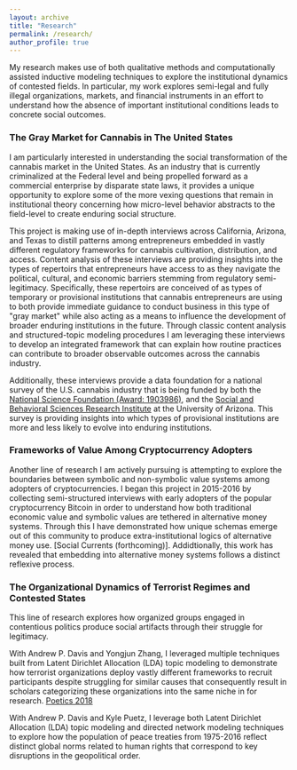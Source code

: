 ```yaml
---
layout: archive
title: "Research"
permalink: /research/
author_profile: true
---
```


My research makes use of both qualitative methods and computationally assisted inductive modeling techniques to explore the institutional dynamics of contested fields. In particular, my work explores semi-legal and fully illegal organizations, markets, and financial instruments in an effort to understand how the absence of important institutional conditions leads to concrete social outcomes.

### The Gray Market for Cannabis in The United States

I am particularly interested in understanding the social transformation of the cannabis market in the United States. As an industry that is currently criminalized at the Federal level and being propelled forward as a commercial enterprise by disparate state laws, it provides a unique opportunity to explore some of the more vexing questions that remain in institutional theory concerning how micro-level behavior abstracts to the field-level to create enduring social structure.

This project is making use of in-depth interviews across California, Arizona, and Texas to distill patterns among entrepreneurs embedded in vastly different regulatory frameworks for cannabis cultivation, distribution, and access. Content analysis of these interviews are providing insights into the types of repertoirs that entrepreneurs have access to as they navigate the political, cultural, and economic barriers stemming from regulatory semi-legitimacy. Specifically, these repertoirs are conceived of as types of temporary or provisional institutions that cannabis entrepreneurs are using to both provide immediate guidance to conduct business in this type of "gray market" while also acting as a means to influence the development of broader enduring institutions in the future. Through classic content analysis and structured-topic modeling procedures I am leveraging these interviews to develop an integrated framework that can explain how routine practices can contribute to broader observable outcomes across the cannabis industry.

Additionally, these interviews provide a data foundation for a national survey of the U.S. cannabis industry that is being funded by both the [National Science Foundation (Award: 1903986)](https://www.nsf.gov/awardsearch/showAward?AWD_ID=1903986&HistoricalAwards=false), and the [Social and Behavioral Sciences Research Institute](https://sbsri.sbs.arizona.edu/) at the University of Arizona. This survey is providing insights into which types of provisional institutions are more and less likely to evolve into enduring institutions.


### Frameworks of Value Among Cryptocurrency Adopters

Another line of research I am actively pursuing is attempting to explore the boundaries between symbolic and non-symbolic value systems among adopters of cryptocurrencies. I began this project in 2015-2016 by collecting semi-structured interviews with early adopters of the popular cryptocurrency Bitcoin in order to understand how both traditional economic value and symbolic values are tethered in alternative money systems. Through this I have demonstrated how unique schemas emerge out of this community to produce extra-institutional logics of alternative money use. [Social Currents (forthcoming)]. Addidtionally, this work has revealed that embedding into alternative money systems follows a distinct reflexive process.

### The Organizational Dynamics of Terrorist Regimes and Contested States

This line of research explores how organized groups engaged in contentious politics produce social artifacts through their struggle for legitimacy. 

With Andrew P. Davis and Yongjun Zhang, I leveraged multiple techniques built from Latent Dirichlet Allocation (LDA) topic modeling to demonstrate how terrorist organizations deploy vastly different frameworks to recruit participants despite struggling for similar causes that consequently result in scholars categorizing these organizations into the same niche in for research. [Poetics 2018](https://www-sciencedirect-com.ezproxy4.library.arizona.edu/science/article/pii/S0304422X17301456) 

With Andrew P. Davis and Kyle Puetz, I leverage both Latent Dirichlet Allocation (LDA) topic modeling and directed network modeling techniques to explore how the population of peace treaties from 1975-2016 reflect distinct global norms related to human rights that correspond to key disruptions in the geopolitical order.
